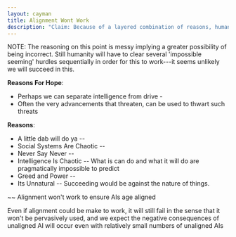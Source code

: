 ```yaml
---
layout: cayman
title: Alignment Wont Work
description: "Claim: Because of a layered combination of reasons, humanity will fail to align the AIs we build."
---
```




NOTE: The reasoning on this point is messy implying a greater possibility of being incorrect.  Still humanity will have to clear several 'impossible seeming' hurdles sequentially in order for this to work---it seems unlikely we will succeed in this.


**Reasons For Hope**:
- Perhaps we can separate intelligence from drive - 
- Often the very advancements that threaten, can be used to thwart such threats

**Reasons**:
- A little dab will do ya -- 
- Social Systems Are Chaotic --
- Never Say Never -- 
- Intelligence Is Chaotic -- What is can do and what it will do are pragmatically impossible to predict
- Greed and Power -- 
- Its Unnatural -- Succeeding would be against the nature of things.



~~
Alignment won't work to ensure AIs age aligned 

Even if alignment could be make to work, it will still fail in the sense that it won't be pervasively used, and we expect the negative consequences of unaligned AI will occur even with relatively small numbers of unaligned AIs